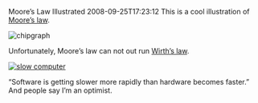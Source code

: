 Moore’s Law Illustrated
2008-09-25T17:23:12
This is a cool illustration of [Moore’s law](http://en.wikipedia.org/wiki/Moore%27s_law).

![chipgraph](http://az667460.vo.msecnd.net/cdn/images/blog/MooresLawIllustrated_BC34/chipgraph.png)

Unfortunately, Moore’s law can not out run [Wirth’s law](http://en.wikipedia.org/wiki/Wirth%27s_law).

[![slow computer](http://az667460.vo.msecnd.net/cdn/images/blog/MooresLawIllustrated_BC34/slowcomp_thumb.jpg)](http://az667460.vo.msecnd.net/cdn/images/blog/MooresLawIllustrated_BC34/slowcomp.jpg)

“Software is getting slower more rapidly than hardware becomes faster.” And people say I’m an optimist.

